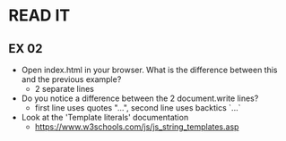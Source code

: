 # READ IT
## EX 02
* Open index.html in your browser. What is the difference between this and the previous example?
  * 2 separate lines
* Do you notice a difference between the 2 document.write lines?
  * first line uses quotes "...", second line uses backtics \`...\`
* Look at the 'Template literals' documentation
  * https://www.w3schools.com/js/js_string_templates.asp

